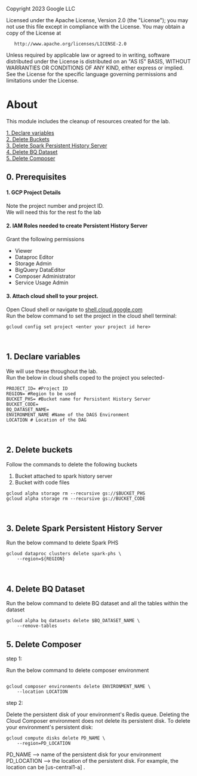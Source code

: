 <!---->
  Copyright 2023 Google LLC

  Licensed under the Apache License, Version 2.0 (the "License");
  you may not use this file except in compliance with the License.
  You may obtain a copy of the License at

       http://www.apache.org/licenses/LICENSE-2.0

  Unless required by applicable law or agreed to in writing, software
  distributed under the License is distributed on an "AS IS" BASIS,
  WITHOUT WARRANTIES OR CONDITIONS OF ANY KIND, either express or implied.
  See the License for the specific language governing permissions and
  limitations under the License.
 <!---->

# About

This module includes the cleanup of resources created for the lab.

[1. Declare variables](07-cleanup.md#1-declare-variables)<br>
[2. Delete Buckets](07-cleanup.md#2-delete-buckets)<br>
[3. Delete Spark Persistent History Server](07-cleanup.md#3-delete-spark-persistent-history-server)<br>
[4. Delete BQ Dataset](07-cleanup.md#4-delete-bq-dataset)<br>
[5. Delete Composer](07-cleanup.md#5-delete-composer)<br>

## 0. Prerequisites

#### 1. GCP Project Details
Note the project number and project ID. <br>
We will need this for the rest fo the lab

#### 2. IAM Roles needed to create Persistent History Server
Grant the following permissions
- Viewer
- Dataproc Editor
- Storage Admin
- BigQuery DataEditor
- Composer Administrator
- Service Usage Admin


#### 3. Attach cloud shell to your project.
Open Cloud shell or navigate to [shell.cloud.google.com](https://shell.cloud.google.com) <br>
Run the below command to set the project in the cloud shell terminal:
```
gcloud config set project <enter your project id here>

```

<br>

## 1. Declare variables

We will use these throughout the lab. <br>
Run the below in cloud shells coped to the project you selected-

```
PROJECT_ID= #Project ID
REGION= #Region to be used
BUCKET_PHS= #Bucket name for Persistent History Server
BUCKET_CODE=
BQ_DATASET_NAME=
ENVIRONMENT_NAME #Name of the DAGS Environment
LOCATION # Location of the DAG

```

<br>

## 2. Delete buckets

Follow the commands to delete the following buckets
1. Bucket attached to spark history server
2. Bucket with code files

```
gcloud alpha storage rm --recursive gs://$BUCKET_PHS
gcloud alpha storage rm --recursive gs://BUCKET_CODE
```

<br>

## 3. Delete Spark Persistent History Server

Run the below command to delete Spark PHS

```
gcloud dataproc clusters delete spark-phs \
	--region=${REGION}
```

<br>

## 4. Delete BQ Dataset

Run the below command to delete BQ dataset and all the tables within the dataset

```
gcloud alpha bq datasets delete $BQ_DATASET_NAME \
	--remove-tables
```

## 5. Delete Composer

step 1:

Run the below command to delete composer environment
```

gcloud composer environments delete ENVIRONMENT_NAME \   
	--location LOCATION
```

step 2:

Delete the persistent disk of your environment's Redis queue. Deleting the Cloud Composer environment does not delete its persistent disk.
To delete your environment's persistent disk:
```
gcloud compute disks delete PD_NAME \
	--region=PD_LOCATION
```

PD_NAME  --> name of the persistent disk for your environment
PD_LOCATION --> the location of the persistent disk. For example, the location can be [us-central1-a] .
